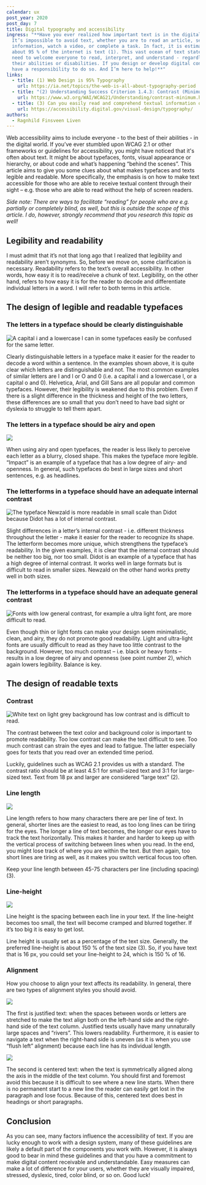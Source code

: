 ```yaml
---
calendar: ux
post_year: 2020
post_day: 7
title: Digital typography and accessibility
ingress: "**Have you ever realized how important text is in the digital sphere?
  It’s impossible to avoid text, whether you are to read an article, search for
  information, watch a video, or complete a task. In fact, it is estimated that
  about 95 % of the internet is text (1). This vast ocean of text states the
  need to welcome everyone to read, interpret, and understand - regardless of
  their abilities or disabilities. If you design or develop digital content, you
  have a responsibility to do so. And I’m here to help!**"
links:
  - title: (1) Web Design is 95% Typography
    url: https://ia.net/topics/the-web-is-all-about-typography-period
  - title: "(2) Understanding Success Criterion 1.4.3: Contrast (Minimum)"
    url: https://www.w3.org/WAI/WCAG21/Understanding/contrast-minimum.html
  - title: (3) Can you easily read and comprehend textual information on the page?
    url: https://accessibility.digital.gov/visual-design/typography/
authors:
  - Ragnhild Finsveen Liven
---
```

Web accessibility aims to include everyone - to the best of their abilities - in the digital world. If you’ve ever stumbled upon WCAG 2.1 or other frameworks or guidelines for accessibility, you might have noticed that it's often about text. It might be about typefaces, fonts, visual appearance or hierarchy, or about code and what’s happening “behind the scenes”. This article aims to give you some clues about what makes typefaces and texts legible and readable. More specifically, the emphasis is on how to make text accessible for those who are able to receive textual content through their sight – e.g. those who are able to read without the help of screen readers. 

*Side note: There are ways to facilitate “reading” for people who are e.g. partially or completely blind, as well, but this is outside the scope of this article. I do, however, strongly recommend that you research this topic as well!*

## Legibility and readability

I must admit that it’s not that long ago that I realized that legibility and readability aren’t synonyms. So, before we move on, some clarification is necessary. Readability refers to the text’s overall accessibility. In other words, how easy it is to read/receive a chunk of text. Legibility, on the other hand, refers to how easy it is for the reader to decode and differentiate individual letters in a word. I will refer to both terms in this article.

## The design of legible and readable typefaces

### The letters in a typeface should be clearly distinguishable

![A capital i and a lowercase l can in some typefaces easily be confused for the same letter.](/assets/unique-letters.png)

Clearly distinguishable letters in a typeface make it easier for the reader to decode a word within a sentence. In the examples shown above, it is quite clear which letters are distinguishable and not. The most common examples of similar letters are I and l or O and 0 (i.e. a capital i and a lowercase l, or a capital o and 0). Helvetica, Arial, and Gill Sans are all popular and common typefaces. However, their legibility is weakened due to this problem. Even if there is a slight difference in the thickness and height of the two letters, these differences are so small that you don’t need to have bad sight or dyslexia to struggle to tell them apart.

### The letters in a typeface should be airy and open

![](/assets/airy-and-open-letters.png)

When using airy and open typefaces, the reader is less likely to perceive each letter as a blurry, closed shape. This makes the typeface more legible. “Impact” is an example of a typeface that has a low degree of airy- and openness. In general, such typefaces do best in large sizes and short sentences, e.g. as headlines.

### The letterforms in a typeface should have an adequate internal contrast

![The typeface Newzald is more readable in small scale than Didot because Didot has a lot of internal contrast.](/assets/internal-contrast.png)

Slight differences in a letter’s internal contrast - i.e. different thickness throughout the letter - make it easier for the reader to recognize its shape. The letterform becomes more unique, which strengthens the typeface’s readability. In the given examples, it is clear that the internal contrast should be neither too big, nor too small. Didot is an example of a typeface that has a high degree of internal contrast. It works well in large formats but is difficult to read in smaller sizes. Newzald on the other hand works pretty well in both sizes.

### The letterforms in a typeface should have an adequate general contrast

![Fonts with low general contrast, for example a ultra light font, are more difficult to read.](/assets/general-contrast.png)

Even though thin or light fonts can make your design seem minimalistic, clean, and airy, they do not promote good readability. Light and ultra-light fonts are usually difficult to read as they have too little contrast to the background. However, too much contrast – i.e. black or heavy fonts – results in a low degree of airy and openness (see point number 2), which again lowers legibility. Balance is key.

## The design of readable texts

### Contrast

![White text on light grey background has low contrast and is difficult to read.](/assets/contrast.png)

The contrast between the text color and background color is important to promote readability. Too low contrast can make the text difficult to see. Too much contrast can strain the eyes and lead to fatigue. The latter especially goes for texts that you read over an extended time period.

Luckily, guidelines such as WCAG 2.1 provides us with a standard. The contrast ratio should be at least 4.5:1 for small-sized text and 3:1 for large-sized text. Text from 18 px and larger are considered “large text” (2).

### Line length

![](/assets/line-lenght.png)

Line length refers to how many characters there are per line of text. In general, shorter lines are the easiest to read, as too long lines can be tiring for the eyes. The longer a line of text becomes, the longer our eyes have to track the text horizontally. This makes it harder and harder to keep up with the vertical process of switching between lines when you read. In the end, you might lose track of where you are within the text. But then again, too short lines are tiring as well, as it makes you switch vertical focus too often.

Keep your line length between 45-75 characters per line (including spacing) (3).

### Line-height

![](/assets/line-height.png)

Line height is the spacing between each line in your text. If the line-height becomes too small, the text will become cramped and blurred together. If it’s too big it is easy to get lost.

Line height is usually set as a percentage of the text size. Generally, the preferred line-height is about 150 % of the text size (3). So, if you have text that is 16 px, you could set your line-height to 24, which is 150 % of 16.

### Alignment

How you choose to align your text affects its readability. In general, there are two types of alignment styles you should avoid.

![](/assets/justified-rivers.png)

The first is justified text: when the spaces between words or letters are stretched to make the text align both on the left-hand side and the right-hand side of the text column. Justified texts usually have many unnaturally large spaces and “rivers”. This lowers readability. Furthermore, it is easier to navigate a text when the right-hand side is uneven (as it is when you use “flush left” alignment) because each line has its individual length.

![](/assets/centered.png)

The second is centered text: when the text is symmetrically aligned along the axis in the middle of the text column. You should first and foremost avoid this because it is difficult to see where a new line starts. When there is no permanent start to a new line the reader can easily get lost in the paragraph and lose focus. Because of this, centered text does best in headings or short paragraphs.

## Conclusion

As you can see, many factors influence the accessibility of text. If you are lucky enough to work with a design system, many of these guidelines are likely a default part of the components you work with. However, it is always good to bear in mind these guidelines and that you have a commitment to make digital content receivable and understandable. Easy measures can make a lot of difference for your users, whether they are visually impaired, stressed, dyslexic, tired, color blind, or so on. Good luck!